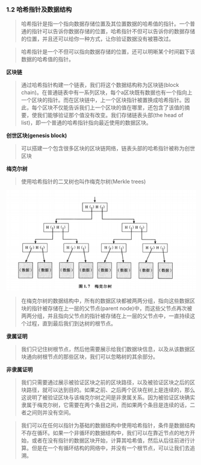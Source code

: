 ### 1.2 哈希指针及数据结构
> 哈希指针是指一个指向数据存储位置及其位置数据的哈希值的指针。一个普通的指针可以告诉你数据存储的位置，哈希指针不但可以告诉你的数据存储的位置，并且还可以给你一种方式，让你验证数据没有被篡改过。

> 哈希指针是一个不但可以指向数据存储的位置，还可以明晰某个时间戳下该数据的哈希值的指针。

**区块链**
> 通过哈希指针构建一个链表，我们将这个数据结构称为区块链(block chain)。在普通链表中有一系列区块，每个a区块既有数据也有一个指向上一个区块的指针。而在区块链中，上一个区块指针被置换成哈希指针。因此，每个区块不仅能告诉我们上一个区块的值在哪里，还包含了该值的摘要，使我们能够验证那个值没有改变。我们存储链表头部(the head of list)，即一个普通的哈希指针指向最近使用的数据区块。

**创世区块(genesis block)**
> 可以搭建一个包含很多区块的区块链网络，链表头部的哈希指针被称为创世区块

**梅克尔树**
> 使用哈希指针的二叉树也叫作梅克尔树(Merkle trees)

![](assets/markdown-img-paste-20180606080918987.png)

> 在梅克尔树的数据结构中，所有的数据区块都被两两分组，指向这些数据区块的指针被存储在上一层的父节点(parent node)中，而这些父节点再次被两两分组，并且指向父节点的指针被存储在上一层的父节点中，一直持续这个过程，直到最后我们到达树的根节点。

**隶属证明**
> 我们只记住树根节点，然后他需要展示给我们数据块信息，以及从该数据区块通向树根节点的那些区块，我们可以忽略树的其余部分。

**非隶属证明**
> 我们只需要通过展示被验证区块之前的区块路径，以及被验证区块之后的区块路径，就可以达到目的。如果之前、之后两个区块在树上是连续的，那么这说明了被验证区块与该梅克尔树之间是非隶属关系。因为被验证区块确实隶属于梅克尔树，它需要在两个条目之间，而如果两个条目是连续的话，二者之间则并没有空间。

> 我们可以在任何以指针为基础的数据结构中使用哈希指针，条件是数据结构不存在循环。如果一个非循环的数据结构中，我们可以在靠近节点的地方开始，或者在没有指针的数据区块开始，计算其哈希值，然后从后往前进行计算。但是在一个有循环结构的网络中，并没有一个根节点，可以让我们去追溯。
